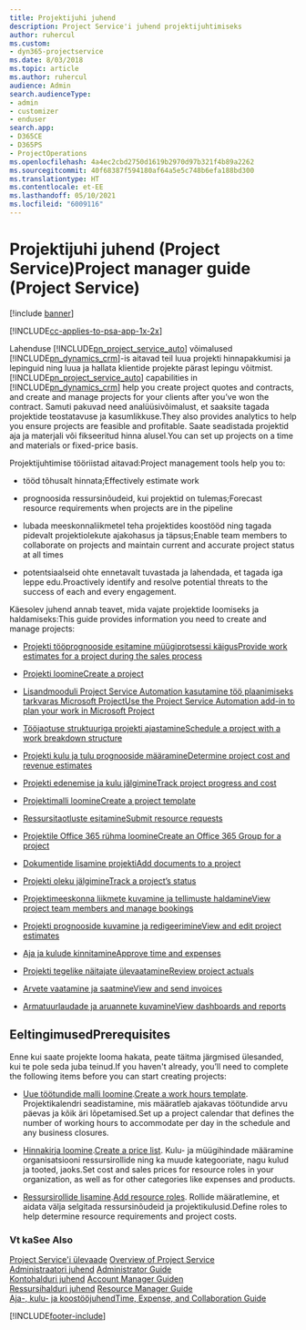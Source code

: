 ```yaml
---
title: Projektijuhi juhend
description: Project Service'i juhend projektijuhtimiseks
author: ruhercul
ms.custom:
- dyn365-projectservice
ms.date: 8/03/2018
ms.topic: article
ms.author: ruhercul
audience: Admin
search.audienceType:
- admin
- customizer
- enduser
search.app:
- D365CE
- D365PS
- ProjectOperations
ms.openlocfilehash: 4a4ec2cbd2750d1619b2970d97b321f4b89a2262
ms.sourcegitcommit: 40f68387f594180af64a5e5c748b6efa188bd300
ms.translationtype: HT
ms.contentlocale: et-EE
ms.lasthandoff: 05/10/2021
ms.locfileid: "6009116"
---
```

# <a name="project-manager-guide-project-service"></a><span data-ttu-id="b389b-103">Projektijuhi juhend (Project Service)</span><span class="sxs-lookup"><span data-stu-id="b389b-103">Project manager guide (Project Service)</span></span>

[!include [banner](../includes/psa-now-project-operations.md)]

[!INCLUDE[cc-applies-to-psa-app-1x-2x](../includes/cc-applies-to-psa-app-1x-2x.md)]

<span data-ttu-id="b389b-104">Lahenduse [!INCLUDE[pn_project_service_auto](../includes/pn-project-service-auto.md)] võimalused  [!INCLUDE[pn_dynamics_crm](../includes/pn-dynamics-crm.md)]-is aitavad teil luua projekti hinnapakkumisi ja lepinguid ning luua ja hallata klientide projekte pärast lepingu võitmist.</span><span class="sxs-lookup"><span data-stu-id="b389b-104">[!INCLUDE[pn_project_service_auto](../includes/pn-project-service-auto.md)] capabilities in [!INCLUDE[pn_dynamics_crm](../includes/pn-dynamics-crm.md)] help you create project quotes and contracts, and create and manage projects for your clients after you’ve won the contract.</span></span> <span data-ttu-id="b389b-105">Samuti pakuvad need analüüsivõimalust, et saaksite tagada projektide teostatavuse ja kasumlikkuse.</span><span class="sxs-lookup"><span data-stu-id="b389b-105">They also provides analytics to help you ensure projects are feasible and profitable.</span></span> <span data-ttu-id="b389b-106">Saate seadistada projektid aja ja materjali või fikseeritud hinna alusel.</span><span class="sxs-lookup"><span data-stu-id="b389b-106">You can set up projects on a time and materials or fixed-price basis.</span></span>  
  
 <span data-ttu-id="b389b-107">Projektijuhtimise tööriistad aitavad:</span><span class="sxs-lookup"><span data-stu-id="b389b-107">Project management tools help you to:</span></span>  
  
-   <span data-ttu-id="b389b-108">tööd tõhusalt hinnata;</span><span class="sxs-lookup"><span data-stu-id="b389b-108">Effectively estimate work</span></span>  
  
-   <span data-ttu-id="b389b-109">prognoosida ressursinõudeid, kui projektid on tulemas;</span><span class="sxs-lookup"><span data-stu-id="b389b-109">Forecast resource requirements when projects are in the pipeline</span></span>  
  
-   <span data-ttu-id="b389b-110">lubada meeskonnaliikmetel teha projektides koostööd ning tagada pidevalt projektiolekute ajakohasus ja täpsus;</span><span class="sxs-lookup"><span data-stu-id="b389b-110">Enable team members to collaborate on projects and maintain current and accurate project status at all times</span></span>  
  
-   <span data-ttu-id="b389b-111">potentsiaalseid ohte ennetavalt tuvastada ja lahendada, et tagada iga leppe edu.</span><span class="sxs-lookup"><span data-stu-id="b389b-111">Proactively identify and resolve potential threats to the success of each and every engagement.</span></span>  
  
<span data-ttu-id="b389b-112">Käesolev juhend annab teavet, mida vajate projektide loomiseks ja haldamiseks:</span><span class="sxs-lookup"><span data-stu-id="b389b-112">This guide provides information you need to create and manage projects:</span></span>  
  
-   [<span data-ttu-id="b389b-113">Projekti tööprognooside esitamine müügiprotsessi käigus</span><span class="sxs-lookup"><span data-stu-id="b389b-113">Provide work estimates for a project during the sales process</span></span>](../psa/provide-estimates-project-during-sales-process.md)  
  
-   [<span data-ttu-id="b389b-114">Projekti loomine</span><span class="sxs-lookup"><span data-stu-id="b389b-114">Create a project</span></span>](../psa/create-project.md)  
  
-   [<span data-ttu-id="b389b-115">Lisandmooduli Project Service Automation kasutamine töö plaanimiseks tarkvaras Microsoft Project</span><span class="sxs-lookup"><span data-stu-id="b389b-115">Use the Project Service Automation add-in to plan your work in Microsoft Project</span></span>](../psa/add-plan-work-microsoft-project.md)  
  
-   [<span data-ttu-id="b389b-116">Tööjaotuse struktuuriga projekti ajastamine</span><span class="sxs-lookup"><span data-stu-id="b389b-116">Schedule a project with a work breakdown structure</span></span>](../psa/schedule-project-work-breakdown-structure.md)  
  
-   [<span data-ttu-id="b389b-117">Projekti kulu ja tulu prognooside määramine</span><span class="sxs-lookup"><span data-stu-id="b389b-117">Determine project cost and revenue estimates</span></span>](../psa/determine-project-cost-revenue-estimates.md)  
  
-   [<span data-ttu-id="b389b-118">Projekti edenemise ja kulu jälgimine</span><span class="sxs-lookup"><span data-stu-id="b389b-118">Track project progress and cost</span></span>](../psa/track-project-progress-cost.md)  
  
-   [<span data-ttu-id="b389b-119">Projektimalli loomine</span><span class="sxs-lookup"><span data-stu-id="b389b-119">Create a project template</span></span>](../psa/create-project-template.md)  
  
-   [<span data-ttu-id="b389b-120">Ressursitaotluste esitamine</span><span class="sxs-lookup"><span data-stu-id="b389b-120">Submit resource requests</span></span>](../psa/submit-resource-requests.md)  
  
-   [<span data-ttu-id="b389b-121">Projektile Office 365 rühma loomine</span><span class="sxs-lookup"><span data-stu-id="b389b-121">Create an Office 365 Group for a project</span></span>](../psa/create-office-365-group-project.md)  
  
-   [<span data-ttu-id="b389b-122">Dokumentide lisamine projekti</span><span class="sxs-lookup"><span data-stu-id="b389b-122">Add documents to a project</span></span>](../psa/add-documents-project.md)  
  
-   [<span data-ttu-id="b389b-123">Projekti oleku jälgimine</span><span class="sxs-lookup"><span data-stu-id="b389b-123">Track a project’s status</span></span>](../psa/track-project-status.md)  
  
-   [<span data-ttu-id="b389b-124">Projektimeeskonna liikmete kuvamine ja tellimuste haldamine</span><span class="sxs-lookup"><span data-stu-id="b389b-124">View project team members and manage bookings</span></span>](../psa/view-project-team-members-manage-bookings.md)  
  
-   [<span data-ttu-id="b389b-125">Projekti prognooside kuvamine ja redigeerimine</span><span class="sxs-lookup"><span data-stu-id="b389b-125">View and edit project estimates</span></span>](../psa/view-edit-project-estimates.md)  
  
-   [<span data-ttu-id="b389b-126">Aja ja kulude kinnitamine</span><span class="sxs-lookup"><span data-stu-id="b389b-126">Approve time and expenses</span></span>](../psa/approve-time-expenses.md)  
  
-   [<span data-ttu-id="b389b-127">Projekti tegelike näitajate ülevaatamine</span><span class="sxs-lookup"><span data-stu-id="b389b-127">Review project actuals</span></span>](../psa/review-project-actuals.md)  
  
-   [<span data-ttu-id="b389b-128">Arvete vaatamine ja saatmine</span><span class="sxs-lookup"><span data-stu-id="b389b-128">View and send invoices</span></span>](../psa/view-send-invoices.md)  
  
-   [<span data-ttu-id="b389b-129">Armatuurlaudade ja aruannete kuvamine</span><span class="sxs-lookup"><span data-stu-id="b389b-129">View dashboards and reports</span></span>](../psa/view-dashboards-reports.md)  
  
## <a name="prerequisites"></a><span data-ttu-id="b389b-130">Eeltingimused</span><span class="sxs-lookup"><span data-stu-id="b389b-130">Prerequisites</span></span>  
 <span data-ttu-id="b389b-131">Enne kui saate projekte looma hakata, peate täitma järgmised ülesanded, kui te pole seda juba teinud.</span><span class="sxs-lookup"><span data-stu-id="b389b-131">If you haven't already, you’ll need to complete the following items before you can start creating projects:</span></span>  
  
-   <span data-ttu-id="b389b-132">[Uue töötundide malli loomine](../psa/create-work-hours-template.md).</span><span class="sxs-lookup"><span data-stu-id="b389b-132">[Create a work hours template](../psa/create-work-hours-template.md).</span></span> <span data-ttu-id="b389b-133">Projektikalendri seadistamine, mis määratleb ajakavas töötundide arvu päevas ja kõik äri lõpetamised.</span><span class="sxs-lookup"><span data-stu-id="b389b-133">Set up a project calendar that defines the number of working hours to accommodate per day in the schedule and any business closures.</span></span>  
  
-   <span data-ttu-id="b389b-134">[Hinnakirja loomine](../psa/create-price-list.md).</span><span class="sxs-lookup"><span data-stu-id="b389b-134">[Create a price list](../psa/create-price-list.md).</span></span> <span data-ttu-id="b389b-135">Kulu- ja müügihindade määramine organisatsiooni ressursirollide ning ka muude kategooriate, nagu kulud ja tooted, jaoks.</span><span class="sxs-lookup"><span data-stu-id="b389b-135">Set cost and sales prices for resource roles in your organization, as well as for other categories like expenses and products.</span></span>  
  
-   <span data-ttu-id="b389b-136">[Ressursirollide lisamine](../psa/add-resource-roles.md).</span><span class="sxs-lookup"><span data-stu-id="b389b-136">[Add resource roles](../psa/add-resource-roles.md).</span></span> <span data-ttu-id="b389b-137">Rollide määratlemine, et aidata välja selgitada ressursinõudeid ja projektikulusid.</span><span class="sxs-lookup"><span data-stu-id="b389b-137">Define roles to help determine resource requirements and project costs.</span></span>  
  
### <a name="see-also"></a><span data-ttu-id="b389b-138">Vt ka</span><span class="sxs-lookup"><span data-stu-id="b389b-138">See Also</span></span>  
 <span data-ttu-id="b389b-139">[Project Service'i ülevaade](../psa/overview.md) </span><span class="sxs-lookup"><span data-stu-id="b389b-139">[Overview of Project Service](../psa/overview.md) </span></span>  
 <span data-ttu-id="b389b-140">[Administraatori juhend](../psa/admin-guide.md) </span><span class="sxs-lookup"><span data-stu-id="b389b-140">[Administrator Guide](../psa/admin-guide.md) </span></span>  
 <span data-ttu-id="b389b-141">[Kontohalduri juhend](../psa/account-manager-guide.md) </span><span class="sxs-lookup"><span data-stu-id="b389b-141">[Account Manager Guiden](../psa/account-manager-guide.md) </span></span>  
 <span data-ttu-id="b389b-142">[Ressursihalduri juhend](../psa/resource-manager-guide.md) </span><span class="sxs-lookup"><span data-stu-id="b389b-142">[Resource Manager Guide](../psa/resource-manager-guide.md) </span></span>  
 [<span data-ttu-id="b389b-143">Aja-, kulu- ja koostööjuhend</span><span class="sxs-lookup"><span data-stu-id="b389b-143">Time, Expense, and Collaboration Guide</span></span>](../psa/time-expense-collaboration-guide.md)



[!INCLUDE[footer-include](../includes/footer-banner.md)]